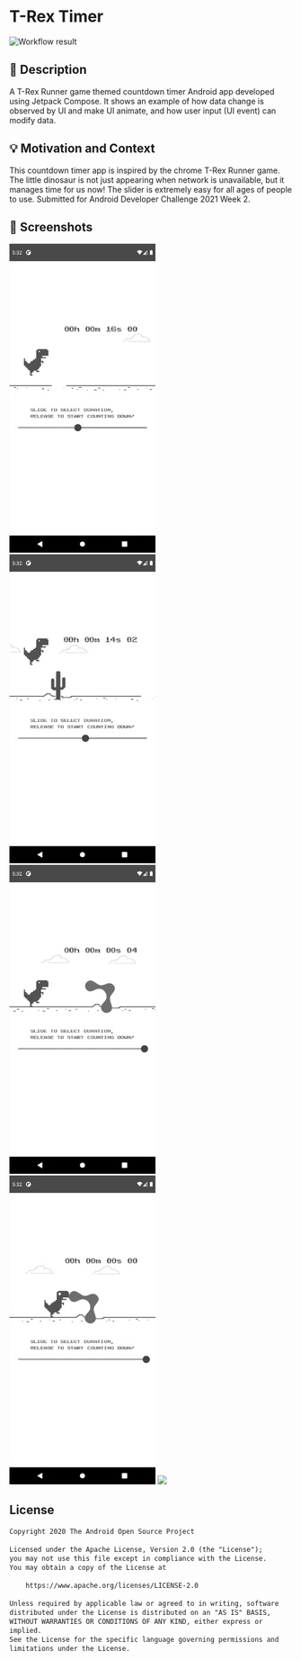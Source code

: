 # T-Rex Timer

<!--- Replace <OWNER> with your Github Username and <REPOSITORY> with the name of your repository. -->
<!--- You can find both of these in the url bar when you open your repository in github. -->
![Workflow result](https://github.com/sweetbot/t-rex-timer/workflows/Check/badge.svg)

## :scroll: Description
<!--- Describe your app in one or two sentences -->
A T-Rex Runner game themed countdown timer Android app developed using Jetpack Compose.
It shows an example of how data change is observed by UI and make UI animate, and how user input (UI event) can modify data.

## :bulb: Motivation and Context
<!--- Optionally point readers to interesting parts of your submission. -->
<!--- What are you especially proud of? -->
This countdown timer app is inspired by the chrome T-Rex Runner game. 
The little dinosaur is not just appearing when network is unavailable, but it manages time for us now!
The slider is extremely easy for all ages of people to use. 
Submitted for Android Developer Challenge 2021 Week 2. 

## :camera_flash: Screenshots
<!-- You can add more screenshots here if you like -->
<img src="/results/screenshot_1.png" width="260">&emsp;<img src="/results/screenshot_2.png" width="260">
<img src="/results/screenshot_3.png" width="260">&emsp;<img src="/results/screenshot_4.png" width="260">
<img src="/results/t-rex-timer.gif" width="260">
## License
```
Copyright 2020 The Android Open Source Project

Licensed under the Apache License, Version 2.0 (the "License");
you may not use this file except in compliance with the License.
You may obtain a copy of the License at

    https://www.apache.org/licenses/LICENSE-2.0

Unless required by applicable law or agreed to in writing, software
distributed under the License is distributed on an "AS IS" BASIS,
WITHOUT WARRANTIES OR CONDITIONS OF ANY KIND, either express or implied.
See the License for the specific language governing permissions and
limitations under the License.
```